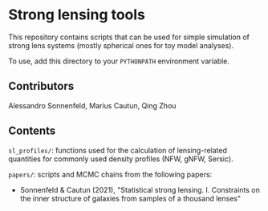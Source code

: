 # Strong lensing tools

This repository contains scripts that can be used for simple simulation of strong lens systems (mostly spherical ones for toy model analyses).

To use, add this directory to your `PYTHONPATH` environment variable.

## Contributors

Alessandro Sonnenfeld, Marius Cautun, Qing Zhou

## Contents

`sl_profiles/`: functions used for the calculation of lensing-related quantities for commonly used density profiles (NFW, gNFW, Sersic).

`papers/`: scripts and MCMC chains from the following papers:

- Sonnenfeld & Cautun (2021), "Statistical strong lensing. I. Constraints on the inner structure of galaxies from samples of a thousand lenses"
